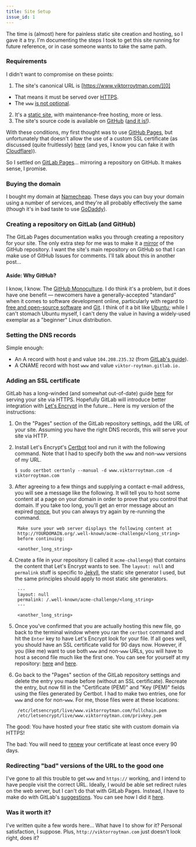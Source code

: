 ```yaml
---
title: Site Setup
issue_id: 1
---
```


The time is (almost) here for painless static site creation and hosting, so I
gave it a try. I'm documenting the steps I took to get this site running for
future reference, or in case someone wants to take the same path.

### Requirements

I didn't want to compromise on these points:

1. The site's canonical URL is [https://www.viktorroytman.com/][0]
  - That means it must be served over [HTTPS][1].
  - The `www` [is not optional][20].
2. It's a [static site][2], with maintenance-free hosting, more or less.
3. The site's source code is available on [GitHub][3] ([and it is!][4]).

With these conditions, my first thought was to use [GitHub Pages][5], but
unfortunately that doesn't allow the use of a custom SSL certificate (as
discussed (quite fruitlessly) [here][6] (and yes, I know you can fake it with
[Cloudflare][7])).

So I settled on [GitLab Pages][8]... mirroring a repository on GitHub. It makes
sense, I promise.

### Buying the domain

I bought my domain at [Namecheap][9]. These days you can buy your domain using
a number of services, and they're all probably effectively the same (though
it's in bad taste to use [GoDaddy][10]).

### Creating a repository on GitLab (and GitHub)

The GitLab Pages documentation walks you through creating a repository for your
site. The only extra step for me was to make it a [mirror][11] of the GitHub
repository. I want the site's main repository on GitHub so that I can make use
of GitHub Issues for comments. I'll talk about this in another post...

#### Aside: Why GitHub?

I know, I know. The [GitHub Monoculture][12]. I do think it's a problem, but it
does have one benefit &mdash; newcomers have a generally-accepted "standard"
when it comes to software development online, particularly with regard to [free
and open-source software][13] and [Git][14]. I think of it a bit like
[Ubuntu][15]; while I can't stomach Ubuntu myself, I can't deny the value in
having a widely-used exemplar as a "beginner" Linux distribution.

### Setting the DNS records

Simple enough:

- An A record with host `@` and value `104.208.235.32` (from
  [GitLab's guide][16]).
- A CNAME record with host `www` and value `viktor-roytman.gitlab.io.`

### Adding an SSL certificate

GitLab has a long-winded (and somewhat out-of-date) guide [here][17] for
serving your site via HTTPS. Hopefully GitLab will introduce better integration
with [Let's Encrypt][18] in the future... Here is my version of the
instructions:

1. On the "Pages" section of the GitLab repository settings, add the URL of
your site. Assuming you have the right DNS records, this will serve your site
via HTTP.
2. Install Let's Encrypt's [Certbot][19] tool and run it with the following
command. Note that I had to specify both the `www` and non-`www` versions of my
URL.     
                                                                             
   ```                                                                       
   $ sudo certbot certonly --manual -d www.viktorroytman.com -d viktorroytman.com
   ```
3. After agreeing to a few things and supplying a contact e-mail address, you
will see a message like the following. It will tell you to host some content at
a page on your domain in order to prove that you control that domain. If you
take too long, you'll get an error message about an expired [nonce][21], but
you can always try again by re-running the command.

   ```
    Make sure your web server displays the following content at
    http://YOURDOMAIN.org/.well-known/acme-challenge/<long_string>
    before continuing:

    <another_long_string>
   ```
4. Create a file in your repository (I called it `acme-challenge`) that
contains the content that Let's Encrypt wants to see. The `layout: null` and
`permalink` stuff is specific to [Jekyll][22], the static site generator I
used, but the same principles should apply to most static site generators.

   ```
    ---
    layout: null
    permalink: /.well-known/acme-challenge/<long_string>
    ---

    <another_long_string>
   ```
5. Once you've confirmed that you are actually hosting this new file, go back
to the terminal window where you ran the `certbot` command and hit the `Enter`
key to have Let's Encrypt look for your file. If all goes well, you should have
an SSL certificate valid for 90 days now. However, if you (like me) want to use
both `www` and non-`www` URLs, you will have to host a second file much like
the first one. You can see for yourself at my repository: [here][23] and
[here][24].

6. Go back to the "Pages" section of the GitLab repository settings and delete
the entry you made before (without an SSL certificate). Recreate the entry, but
now fill in the "Certificate (PEM)" and "Key (PEM)" fields using the files
generated by Certbot. I had to make two entries, one for `www` and one for
non-`www`. For me, those files were at these locations:

   ```
    /etc/letsencrypt/live/www.viktorroytman.com/fullchain.pem
    /etc/letsencrypt/live/www.viktorroytman.com/privkey.pem
   ```

The good: You have hosted your free static site with custom domain via HTTPS!

The bad: You will need to [renew][25] your certificate at least once every 90 days.

### Redirecting "bad" versions of the URL to the good one

I've gone to all this trouble to get `www` and `https://` working, and I intend
to have people visit the correct URL. Ideally, I would be able set redirect
rules on the web server, but I can't do that with GitLab Pages. Instead, I have
to make do with GitLab's [suggestions][26]. You can see how I did it [here][27].

### Was it worth it?

I've written quite a few words here... What have I to show for it? Personal
satisfaction, I suppose. Plus, `http://viktorroytman.com` just doesn't look
right, does it?

[0]: https://www.viktorroytman.com/
[1]: https://en.wikipedia.org/wiki/HTTPS
[2]: https://en.wikipedia.org/wiki/Static_web_page
[3]: https://github.com/
[4]: https://github.com/vr2262/viktor-roytman.gitlab.io
[5]: https://pages.github.com/
[6]: https://github.com/isaacs/github/issues/156
[7]: https://www.cloudflare.com/
[8]: https://pages.gitlab.io/
[9]: https://www.namecheap.com/
[10]: https://en.wikipedia.org/wiki/GoDaddy#Controversies
[11]: https://docs.gitlab.com/ee/workflow/repository_mirroring.html#pulling-from-a-remote-repository
[12]: http://nedbatchelder.com/blog/201405/github_monoculture.html
[13]: https://en.wikipedia.org/wiki/Free_and_open-source_software
[14]: https://git-scm.com/
[15]: https://en.wikipedia.org/wiki/Ubuntu_(operating_system)
[16]: https://about.gitlab.com/2016/04/07/gitlab-pages-setup/#custom-domains
[17]: https://about.gitlab.com/2016/04/11/tutorial-securing-your-gitlab-pages-with-tls-and-letsencrypt/
[18]: https://letsencrypt.org/
[19]: https://certbot.eff.org/
[20]: http://www.yes-www.org/
[21]: https://en.wikipedia.org/wiki/Cryptographic_nonce
[22]: https://jekyllrb.com/
[23]: https://github.com/vr2262/viktor-roytman.gitlab.io/blob/master/acme-challenge
[24]: https://github.com/vr2262/viktor-roytman.gitlab.io/blob/master/acme-challenge-www
[25]: https://certbot.eff.org/docs/using.html#renewing-certificates
[26]: https://about.gitlab.com/2016/04/11/tutorial-securing-your-gitlab-pages-with-tls-and-letsencrypt/#redirecting
[27]: https://github.com/vr2262/viktor-roytman.gitlab.io/blob/3aa149a9f44184dd28268662dee8a5371e368189/_layouts/default.html#L11-L20
